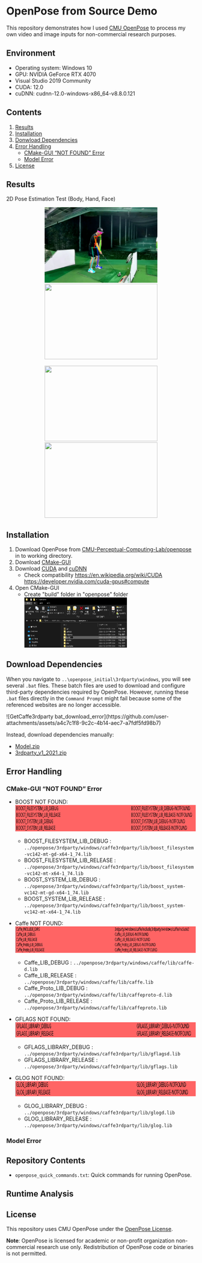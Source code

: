 # OpenPose from Source Demo

This repository demonstrates how I used [CMU OpenPose](https://github.com/CMU-Perceptual-Computing-Lab/openpose) to process my own video and image inputs for non-commercial research purposes.

## Environment 
- Operating system: Windows 10 
- GPU: NVIDIA GeForce RTX 4070
- Visual Studio 2019 Community
- CUDA: 12.0 
- cuDNN: cudnn-12.0-windows-x86_64-v8.8.0.121 

## Contents

1. [Results](#results)
2. [Installation](#installation)
3. [Donwload Dependencies](#Download-Dependencies)
4. [Error Handling](#Error-Handling)
   - [CMake-GUI “NOT FOUND” Error](#cmake-gui-not-found-error)
   - [Model Error](#model-error)
6. [License](#license)

## Results
2D Pose Estimation Test (Body, Hand, Face)
<p align="center">
  <img src="https://github.com/ggamangpro101/openpose-source-demo/blob/master/gif/jm_golf_11.gif" width="300" height="200" />
  <img src="https://github.com/ggamangpro101/openpose-source-demo/blob/master/gif/hand_005.gif" width="300" height="200" />
</p>
<p align="center">
  <img src="https://github.com/ggamangpro101/openpose-source-demo/blob/master/gif/movie_theater_face.gif" width="300" height="200" />
  <img src="https://github.com/ggamangpro101/openpose-source-demo/blob/master/gif/hand_006.gif" width="300" height="200" />
</p>

## Installation
1. Download OpenPose from [CMU-Perceptual-Computing-Lab/openpose](https://github.com/CMU-Perceptual-Computing-Lab/openpose) in to working directory.
2. Download [CMake-GUI](https://cmake.org/download/)
3. Download [CUDA](https://developer.nvidia.com/cuda-toolkit-archive) and [cuDNN](https://developer.nvidia.com/rdp/cudnn-archive)
   - Check compatibility
     https://en.wikipedia.org/wiki/CUDA
     https://developer.nvidia.com/cuda-gpus#compute
4. Open CMake-GUI
   - Create "build" folder in "openpose" folder
     <br>
     <img src="https://github.com/ggamangpro101/openpose-source-demo/blob/master/installation/create_build_folder_zoom.png" width=60% height=60% />


## Download Dependencies
When you navigate to `..\openpose_initial\3rdparty\windows`, you will see several `.bat` files. These batch files are used to download and configure third-party dependencies required by OpenPose. However, running these `.bat` files directly in the `Command Prompt` might fail because some of the referenced websites are no longer accessible. 
<p>
![GetCaffe3rdparty bat_download_error](https://github.com/user-attachments/assets/a4c7c1f8-9c2c-4b14-aec7-a7fdf5fd98b7)
</p>

Instead, download dependencies manually:
- [Model.zip](https://drive.google.com/file/d/1QCSxJZpnWvM00hx49CJ2zky7PWGzpcEh/edit)
- [3rdparty_v1_2021.zip](https://drive.google.com/file/d/1WvftDLLEwAxeO2A-n12g5IFtfLbMY9mG/edit)

## Error Handling
### CMake-GUI “NOT FOUND” Error
  
  - BOOST NOT FOUND:
    <img src=https://github.com/ggamangpro101/openpose-source-demo/blob/master/error/BOOST_NOTFOUND.png width="800" height="70"/> <br>
      - BOOST_FILESYSTEM_LIB_DEBUG :
      `../openpose/3rdparty/windows/caffe3rdparty/lib/boost_filesystem-vc142-mt-gd-x64-1_74.lib`
      - BOOST_FILESYSTEM_LIB_RELEASE : 
      `../openpose/3rdparty/windows/caffe3rdparty/lib/boost_filesystem-vc142-mt-x64-1_74.lib`
      - BOOST_SYSTEM_LIB_DEBUG :
      `../openpose/3rdparty/windows/caffe3rdparty/lib/boost_system-vc142-mt-gd-x64-1_74.lib`
      - BOOST_SYSTEM_LIB_RELEASE :
      `../openpose/3rdparty/windows/caffe3rdparty/lib/boost_system-vc142-mt-x64-1_74.lib`

  - Caffe NOT FOUND:
    <img src=https://github.com/ggamangpro101/openpose-source-demo/blob/master/error/Caffe_NOTFOUND.png width="800" height="70"/> <br>
      - Caffe_LIB_DEBUG :
      `../openpose/3rdparty/windows/caffe/lib/caffe-d.lib`
      - Caffe_LIB_RELEASE :
      `../openpose/3rdparty/windows/caffe/lib/caffe.lib`
      - Caffe_Proto_LIB_DEBUG :
      `../openpose/3rdparty/windows/caffe/lib/caffeproto-d.lib`
      - Caffe_Proto_LIB_RELEASE : 
      `../openpose/3rdparty/windows/caffe/lib/caffeproto.lib`

  - GFLAGS NOT FOUND:
    <img src=https://github.com/ggamangpro101/openpose-source-demo/blob/master/error/GFLAGS_NOTFOUND.png width="800" height="40"/> <br>
      - GFLAGS_LIBRARY_DEBUG :
      `../openpose/3rdparty/windows/caffe3rdparty/lib/gflagsd.lib`
      - GFLAGS_LIBRARY_RELEASE :
      `../openpose/3rdparty/windows/caffe3rdparty/lib/gflags.lib `

  - GLOG NOT FOUND:
    <img src=https://github.com/ggamangpro101/openpose-source-demo/blob/master/error/GLOG_NOTFOUND.png width="900" height="40"/> <br>
      - GLOG_LIBRARY_DEBUG :
      `../openpose/3rdparty/windows/caffe3rdparty/lib/glogd.lib`
      - GLOG_LIBRARY_RELEASE :
      `../openpose/3rdparty/windows/caffe3rdparty/lib/glog.lib`

### Model Error

## Repository Contents
- `openpose_quick_commands.txt`: Quick commands for running OpenPose.


## Runtime Analysis


## License
This repository uses CMU OpenPose under the [OpenPose License](https://github.com/CMU-Perceptual-Computing-Lab/openpose/blob/master/LICENSE).

**Note**: OpenPose is licensed for academic or non-profit organization non-commercial research use only. Redistribution of OpenPose code or binaries is not permitted.
